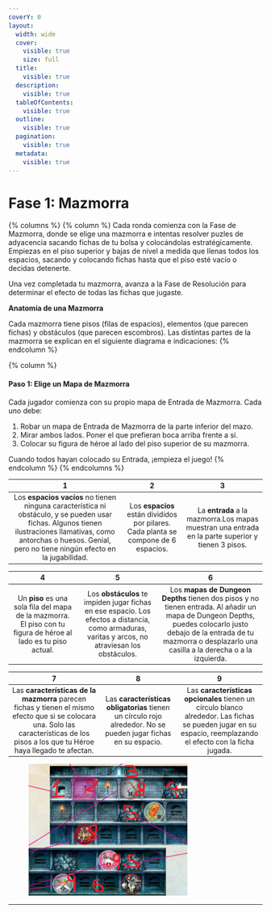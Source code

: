 ```yaml
---
coverY: 0
layout:
  width: wide
  cover:
    visible: true
    size: full
  title:
    visible: true
  description:
    visible: true
  tableOfContents:
    visible: true
  outline:
    visible: true
  pagination:
    visible: true
  metadata:
    visible: true
---
```


# Fase 1: Mazmorra

{% columns %}
{% column %}
Cada ronda comienza con la Fase de Mazmorra, donde se elige una mazmorra e intentas resolver puzles de adyacencia sacando fichas de tu bolsa y colocándolas estratégicamente. Empiezas en el piso superior y bajas de nivel a medida que llenas todos los espacios, sacando y colocando fichas hasta que el piso esté vacío o decidas detenerte.

Una vez completada tu mazmorra, avanza a la Fase de Resolución para determinar el efecto de todas las fichas que jugaste.

**Anatomía de una Mazmorra**

Cada mazmorra tiene pisos (filas de espacios), elementos (que parecen fichas) y obstáculos (que parecen escombros). Las distintas partes de la mazmorra se explican en el siguiente diagrama e indicaciones:
{% endcolumn %}

{% column %}
#### Paso 1: Elige un Mapa de Mazmorra <a href="#paso-1-elige-un-mapa-de-mazmorra" id="paso-1-elige-un-mapa-de-mazmorra"></a>

Cada jugador comienza con su propio mapa de Entrada de Mazmorra. Cada uno debe:

1. Robar un mapa de Entrada de Mazmorra de la parte inferior del mazo.
2. Mirar ambos lados. Poner el que prefieran boca arriba frente a sí.
3. Colocar su figura de héroe al lado del piso superior de su mazmorra.

Cuando todos hayan colocado su Entrada, ¡empieza el juego!
{% endcolumn %}
{% endcolumns %}

|                                                                                                             1                                                                                                            |                                          2                                          |                                                  3                                                 |
| :----------------------------------------------------------------------------------------------------------------------------------------------------------------------------------------------------------------------: | :---------------------------------------------------------------------------------: | :------------------------------------------------------------------------------------------------: |
| Los **espacios vacíos** no tienen ninguna característica ni obstáculo, y se pueden usar fichas. Algunos tienen ilustraciones llamativas, como antorchas o huesos. Genial, pero no tiene ningún efecto en la jugabilidad. | Los **espacios** están divididos por pilares. Cada planta se compone de 6 espacios. | La **entrada** a la mazmorra.Los mapas muestran una entrada en la parte superior y tienen 3 pisos. |

|                                                        4                                                        |                                                                          5                                                                         |                                                                                                                6                                                                                                               |
| :-------------------------------------------------------------------------------------------------------------: | :------------------------------------------------------------------------------------------------------------------------------------------------: | :----------------------------------------------------------------------------------------------------------------------------------------------------------------------------------------------------------------------------: |
| Un **piso** es una sola fila del mapa de la mazmorra. El piso con tu figura de héroe al lado es tu piso actual. | Los **obstáculos** te impiden jugar fichas en ese espacio. Los efectos a distancia, como armaduras, varitas y arcos, no atraviesan los obstáculos. | Los **mapas de Dungeon Depths** tienen dos pisos y no tienen entrada. Al añadir un mapa de Dungeon Depths, puedes colocarlo justo debajo de la entrada de tu mazmorra o desplazarlo una casilla a la derecha o a la izquierda. |

|                                                                                             7                                                                                            |                                                        8                                                        |                                                                               9                                                                              |
| :--------------------------------------------------------------------------------------------------------------------------------------------------------------------------------------: | :-------------------------------------------------------------------------------------------------------------: | :----------------------------------------------------------------------------------------------------------------------------------------------------------: |
| Las **características de la mazmorra** parecen fichas y tienen el mismo efecto que si se colocara una. Solo las características de los pisos a los que tu Héroe haya llegado te afectan. | Las **características obligatorias** tienen un círculo rojo alrededor. No se pueden jugar fichas en su espacio. | Las **características opcionales** tienen un círculo blanco alrededor. Las fichas se pueden jugar en su espacio, reemplazando el efecto con la ficha jugada. |

<figure><img src="../.gitbook/assets/fotomazmorra1.png" alt=""><figcaption></figcaption></figure>

***

### &#x20;<a href="#paso-1-elige-un-mapa-de-mazmorra" id="paso-1-elige-un-mapa-de-mazmorra"></a>
